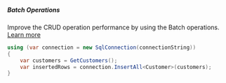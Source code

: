 <h5 class="center code-title">Batch Operations</h5>

Improve the CRUD operation performance by using the Batch operations. [Learn more](/feature/batchoperations)

```csharp
using (var connection = new SqlConnection(connectionString))
{
    var customers = GetCustomers();
    var insertedRows = connection.InsertAll<Customer>(customers);
}
```